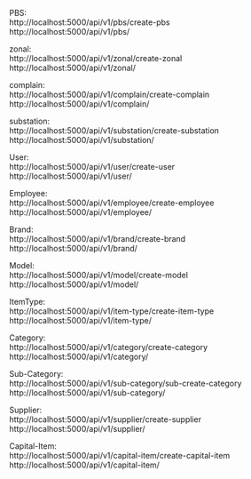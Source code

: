 PBS:<br>
http://localhost:5000/api/v1/pbs/create-pbs<br>
http://localhost:5000/api/v1/pbs/<br>

zonal:<br>
http://localhost:5000/api/v1/zonal/create-zonal<br>
http://localhost:5000/api/v1/zonal/<br>

complain:<br>
http://localhost:5000/api/v1/complain/create-complain<br>
http://localhost:5000/api/v1/complain/<br>

substation:<br>
http://localhost:5000/api/v1/substation/create-substation<br>
http://localhost:5000/api/v1/substation/<br>

User:<br>
http://localhost:5000/api/v1/user/create-user<br>
http://localhost:5000/api/v1/user/<br>

Employee:<br>
http://localhost:5000/api/v1/employee/create-employee<br>
http://localhost:5000/api/v1/employee/<br>

Brand:<br>
http://localhost:5000/api/v1/brand/create-brand<br>
http://localhost:5000/api/v1/brand/<br>

Model:<br>
http://localhost:5000/api/v1/model/create-model<br>
http://localhost:5000/api/v1/model/<br>

ItemType:<br>
http://localhost:5000/api/v1/item-type/create-item-type<br>
http://localhost:5000/api/v1/item-type/<br>

Category:<br>
http://localhost:5000/api/v1/category/create-category<br>
http://localhost:5000/api/v1/category/<br>

Sub-Category:<br>
http://localhost:5000/api/v1/sub-category/sub-create-category<br>
http://localhost:5000/api/v1/sub-category/<br>

Supplier:<br>
http://localhost:5000/api/v1/supplier/create-supplier<br>
http://localhost:5000/api/v1/supplier/<br>

Capital-Item:<br>
http://localhost:5000/api/v1/capital-item/create-capital-item<br>
http://localhost:5000/api/v1/capital-item/<br>
